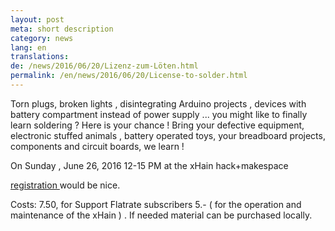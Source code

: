 ```yaml
---
layout: post
meta: short description
category: news
lang: en
translations:
de: /news/2016/06/20/Lizenz-zum-Löten.html
permalink: /en/news/2016/06/20/License-to-solder.html
---
```


Torn plugs, broken lights , disintegrating Arduino projects , devices with battery compartment instead of power supply ... you might like to finally learn soldering ? Here is your chance ! Bring your defective equipment, electronic stuffed animals , battery operated toys, your breadboard projects, components and circuit boards, we learn !

On Sunday , June 26, 2016 12-15 PM at the xHain hack+makespace

<a href="mailto:x-hain@posteo.de"> registration </a> would be nice.

Costs: 7.50, for Support Flatrate subscribers 5.- ( for the operation and maintenance of the xHain ) .
If needed material can be purchased locally.